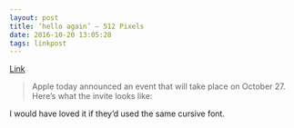 ```yaml
---
layout: post
title: ‘hello again’ – 512 Pixels
date: 2016-10-20 13:05:28
tags: linkpost
---
```

[Link][1]

> Apple today announced an event that will take place on October 27. Here’s what the invite looks like:

I would have loved it if they’d used the same cursive font. 

[1]:	https://512pixels.net/2016/10/hello-again/
